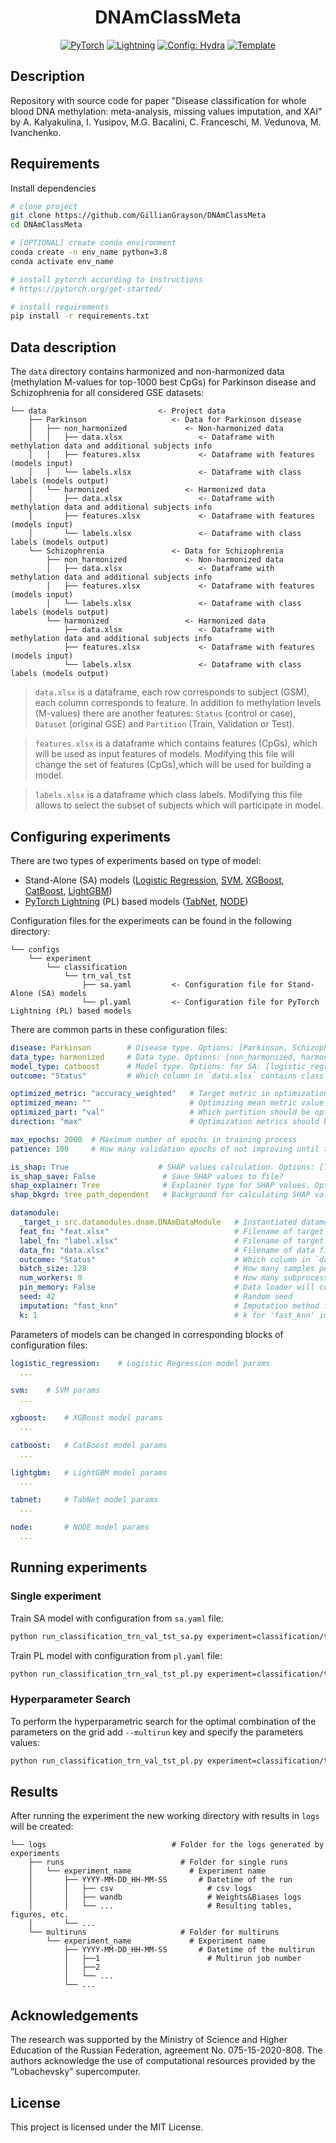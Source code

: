 <div align="center">

# DNAmClassMeta

<a href="https://pytorch.org/get-started/locally/"><img alt="PyTorch" src="https://img.shields.io/badge/PyTorch-ee4c2c?logo=pytorch&logoColor=white"></a>
<a href="https://pytorchlightning.ai/"><img alt="Lightning" src="https://img.shields.io/badge/-Lightning-792ee5?logo=pytorchlightning&logoColor=white"></a>
<a href="https://hydra.cc/"><img alt="Config: Hydra" src="https://img.shields.io/badge/Config-Hydra-89b8cd"></a>
<a href="https://github.com/ashleve/lightning-hydra-template"><img alt="Template" src="https://img.shields.io/badge/-Lightning--Hydra--Template-017F2F?style=flat&logo=github&labelColor=gray"></a><br>
</div>

## Description

Repository with source code for paper "Disease classification for whole blood DNA methylation: meta-analysis, missing values imputation, and XAI" by A. Kalyakulina, I. Yusipov, M.G. Bacalini, C. Franceschi, M. Vedunova, M. Ivanchenko.

## Requirements

Install dependencies

```bash
# clone project
git clone https://github.com/GillianGrayson/DNAmClassMeta
cd DNAmClassMeta

# [OPTIONAL] create conda environment
conda create -n env_name python=3.8
conda activate env_name

# install pytorch according to instructions
# https://pytorch.org/get-started/

# install requirements
pip install -r requirements.txt
```

## Data description

The `data` directory contains harmonized and non-harmonized data (methylation M-values for top-1000 best CpGs) for Parkinson disease and Schizophrenia for all considered GSE datasets:

```
└── data                         <- Project data
    ├── Parkinson                   <- Data for Parkinson disease
    │   ├── non_harmonized             <- Non-harmonized data
    │   │   ├── data.xlsx                 <- Dataframe with methylation data and additional subjects info
    │   │   ├── features.xlsx             <- Dataframe with features (models input)
    │   │   └── labels.xlsx               <- Dataframe with class labels (models output)
    │   └── harmonized                 <- Harmonized data
    │       ├── data.xlsx                 <- Dataframe with methylation data and additional subjects info
    │       ├── features.xlsx             <- Dataframe with features (models input)
    │       └── labels.xlsx               <- Dataframe with class labels (models output)
    └── Schizophrenia               <- Data for Schizophrenia
        ├── non_harmonized             <- Non-harmonized data
        │   ├── data.xlsx                 <- Dataframe with methylation data and additional subjects info
        │   ├── features.xlsx             <- Dataframe with features (models input)
        │   └── labels.xlsx               <- Dataframe with class labels (models output)
        └── harmonized                 <- Harmonized data
            ├── data.xlsx                 <- Dataframe with methylation data and additional subjects info
            ├── features.xlsx             <- Dataframe with features (models input)
            └── labels.xlsx               <- Dataframe with class labels (models output)
```

> `data.xlsx` is a dataframe, each row corresponds to subject (GSM), each column corresponds to feature. 
> In addition to methylation levels (M-values) there are another features: `Status` (control or case), `Dataset` (original GSE) and `Partition` (Train, Validation or Test).

> `features.xlsx` is a dataframe which contains features (CpGs), which will be used as input features of models. 
> Modifying this file will change the set of features (CpGs),which will be used for building a model.

> `labels.xlsx` is a dataframe which class labels.
> Modifying this file allows to select the subset of subjects which will participate in model.

## Configuring experiments

There are two types of experiments based on type of model:
- Stand-Alone (SA) models ([Logistic Regression](https://scikit-learn.org/stable/modules/generated/sklearn.linear_model.LogisticRegression.html), [SVM](https://scikit-learn.org/stable/modules/generated/sklearn.svm.SVC.html), [XGBoost](https://github.com/dmlc/xgboost), [CatBoost](https://github.com/catboost/catboost), [LightGBM](https://github.com/microsoft/LightGBM))
- [PyTorch Lightning](https://www.pytorchlightning.ai) (PL) based models ([TabNet](https://github.com/dreamquark-ai/tabnet), [NODE](https://github.com/Qwicen/node))

Configuration files for the experiments can be found in the following directory:
```
└── configs
    └── experiment
        └── classification           
            └── trn_val_tst                 
                ├── sa.yaml         <- Configuration file for Stand-Alone (SA) models
                └── pl.yaml         <- Configuration file for PyTorch Lightning (PL) based models
```

There are common parts in these configuration files:

```yaml
disease: Parkinson        # Disease type. Options: [Parkinson, Schizophrenia]
data_type: harmonized     # Data type. Options: [non_harmonized, harmonized]
model_type: catboost      # Model type. Options: for SA: [logistic_regression, svm, xgboost, catboost, lightgbm], for PL: [tabnet, node]
outcome: "Status"         # Which column in `data.xlsx` contains class labels

optimized_metric: "accuracy_weighted"   # Target metric in optimization process. Options: [accuracy_weighted, f1_weighted, auroc_weighted]
optimized_mean: ""                      # Optimizing mean metric value across all cross-validation splits. Options: ["", cv_mean]
optimized_part: "val"                   # Which partition should be optimized? Options: [trn, val, tst]
direction: "max"                        # Optimization metrics should be minimized or maximized? Options: [max, min]

max_epochs: 2000  # Maximum number of epochs in training process
patience: 100     # How many validation epochs of not improving until training stops

is_shap: True                    # SHAP values calculation. Options: [True, False]
is_shap_save: False               # Save SHAP values to file?
shap_explainer: Tree              # Explainer type for SHAP values. Options: for SA: [Tree, Kernel], for PL: [Deep, Kernel]
shap_bkgrd: tree_path_dependent   # Background for calculating SHAP values. Options: [trn, all, tree_path_dependent]. Last option works only for GBDT models

datamodule:
  _target_: src.datamodules.dnam.DNAmDataModule   # Instantiated datamodule
  feat_fn: "feat.xlsx"                            # Filename of target features file
  label_fn: "label.xlsx"                          # Filename of target labels file
  data_fn: "data.xlsx"                            # Filename of data file
  outcome: "Status"                               # Which column in `data_fn' contains class labels
  batch_size: 128                                 # How many samples per batch to load
  num_workers: 0                                  # How many subprocesses to use for data loading
  pin_memory: False                               # Data loader will copy Tensors into CUDA pinned memory before returning them
  seed: 42                                        # Random seed
  imputation: "fast_knn"                          # Imputation method for missing values. Options: [median, mean, fast_knn, random, mice, em, mode]
  k: 1                                            # k for 'fast_knn' imputation method
```

Parameters of models can be changed in corresponding blocks of configuration files:

```yaml
logistic_regression:    # Logistic Regression model params
  ...

svm:    # SVM params
  ...

xgboost:    # XGBoost model params
  ...

catboost:   # CatBoost model params
  ...

lightgbm:   # LightGBM model params
  ...

tabnet:     # TabNet model params
  ...

node:       # NODE model params
  ...
```

## Running experiments

### Single experiment

Train SA model with configuration from `sa.yaml` file:

```bash
python run_classification_trn_val_tst_sa.py experiment=classification/trn_val_tst/sa.yaml
```

Train PL model with configuration from `pl.yaml` file:

```bash
python run_classification_trn_val_tst_pl.py experiment=classification/trn_val_tst/pl.yaml
```


### Hyperparameter Search

To perform the hyperparametric search for the optimal combination of the parameters on the grid add `--multirun` key and specify the parameters values:

```bash
python run_classification_trn_val_tst_pl.py experiment=classification/trn_val_tst/pl.yaml --multirun model_tabnet.optimizer_lr=0.001,0.005,0.01
```

## Results
After running the experiment the new working directory with results in `logs` will be created:

```
└── logs                            # Folder for the logs generated by experiments
    ├── runs                          # Folder for single runs
    │   └── experiment_name             # Experiment name
    │       ├── YYYY-MM-DD_HH-MM-SS       # Datetime of the run
    │       │   ├── csv                     # csv logs
    │       │   ├── wandb                   # Weights&Biases logs
    │       │   └── ...                     # Resulting tables, figures, etc.
    │       └── ...
    └── multiruns                     # Folder for multiruns
        └── experiment_name             # Experiment name
            ├── YYYY-MM-DD_HH-MM-SS       # Datetime of the multirun
            │   ├──1                        # Multirun job number
            │   ├──2
            │   └── ...
            └── ...

```

## Acknowledgements
The research was supported by the Ministry of Science and Higher Education of the Russian Federation, agreement No. 075-15-2020-808. 
The authors acknowledge the use of computational resources provided by the “Lobachevsky” supercomputer.

## License

This project is licensed under the MIT License.
